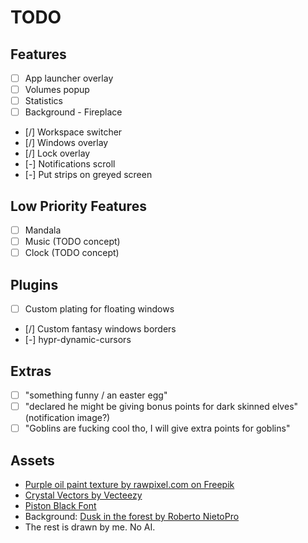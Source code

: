 # TODO

## Features

- [ ] App launcher overlay
- [ ] Volumes popup
- [ ] Statistics
- [ ] Background - Fireplace
- [/] Workspace switcher
- [/] Windows overlay
- [/] Lock overlay
- [-] Notifications scroll
- [-] Put strips on greyed screen

## Low Priority Features

- [ ] Mandala
- [ ] Music (TODO concept)
- [ ] Clock (TODO concept)

## Plugins

- [ ] Custom plating for floating windows
- [/] Custom fantasy windows borders
- [-] hypr-dynamic-cursors

## Extras

- [ ] "something funny / an easter egg"
- [ ] "declared he might be giving bonus points for dark skinned elves" (notification image?)
- [ ] "Goblins are fucking cool tho, I will give extra points for goblins"

## Assets

- [Purple oil paint texture by rawpixel.com on Freepik](https://www.freepik.com/free-photo/purple-oil-paint-texture_4640623.htm#fromView=keyword&page=1&position=4&uuid=7e9018f7-efd2-4277-9928-2af6b9feeb7a)
- [Crystal Vectors by Vecteezy](https://www.vecteezy.com/free-vector/crystal)
- [Piston Black Font](https://www.1001fonts.com/piston-black-font.html)
- Background: [Dusk in the forest by Roberto NietoPro](https://www.artstation.com/artwork/gJ098)
- The rest is drawn by me. No AI.
